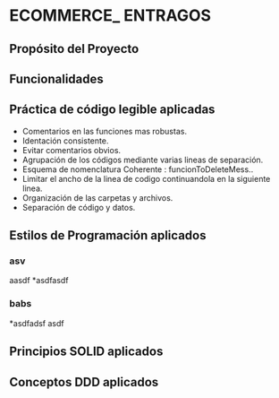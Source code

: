 # ECOMMERCE_ ENTRAGOS
## Propósito del Proyecto
## Funcionalidades
## Práctica de código legible aplicadas
* Comentarios en las funciones mas robustas.
* Identación consistente.
* Evitar comentarios obvios.
* Agrupación de los códigos mediante varias lineas de separación.
* Esquema de nomenclatura Coherente : funcionToDeleteMess..
* Limitar el ancho de la linea de codigo continuandola en la siguiente linea.
* Organización de las carpetas y archivos.
* Separación de código y datos.

## Estilos de Programación aplicados
### asv
aasdf
*asdfasdf

### babs
*asdfadsf
asdf


## Principios SOLID aplicados
## Conceptos DDD aplicados